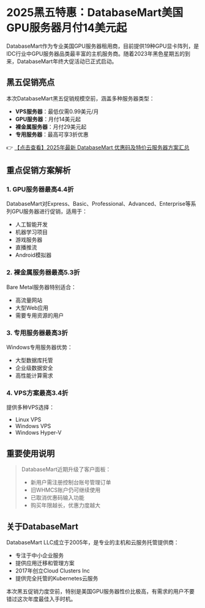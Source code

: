 # 2025黑五特惠：DatabaseMart美国GPU服务器月付14美元起

DatabaseMart作为专业美国GPU服务器租用商，目前提供19种GPU显卡阵列，是IDC行业中GPU服务器品类最丰富的主机服务商。随着2023年黑色星期五的到来，DatabaseMart年终大促活动已正式启动。

## 黑五促销亮点

本次DatabaseMart黑五促销规模空前，涵盖多种服务器类型：

- **VPS服务器**：最低仅需0.99美元/月
- **GPU服务器**：月付14美元起
- **裸金属服务器**：月付29美元起
- **专用服务器**：最高可享3折优惠

👉 [【点击查看】2025年最新 DatabaseMart 优惠码及特价云服务器方案汇总](https://bit.ly/DatabaseMart)

## 重点促销方案解析

### 1. GPU服务器最高4.4折

DatabaseMart对Express、Basic、Professional、Advanced、Enterprise等系列GPU服务器进行促销，适用于：
- 人工智能开发
- 机器学习项目
- 游戏服务器
- 直播推流
- Android模拟器

### 2. 裸金属服务器最高5.3折

Bare Metal服务器特别适合：
- 高流量网站
- 大型Web应用
- 需要专用资源的用户

### 3. 专用服务器最高3折

Windows专用服务器优势：
- 大型数据库托管
- 企业级数据安全
- 高性能计算需求

### 4. VPS方案最高3.4折

提供多种VPS选择：
- Linux VPS
- Windows VPS
- Windows Hyper-V

## 重要使用说明

> DatabaseMart近期升级了客户面板：
> - 新用户需注册控制台账号管理订单
> - 旧WHMCS账户仍可继续使用
> - 已取消优惠码输入功能
> - 购买年限越长，优惠力度越大

## 关于DatabaseMart

DatabaseMart LLC成立于2005年，是专业的主机和云服务托管提供商：
- 专注于中小企业服务
- 提供应用迁移和管理方案
- 2017年创立Cloud Clusters Inc
- 提供完全托管的Kubernetes云服务

本次黑五促销力度空前，特别是美国GPU服务器性价比极高，有需求的用户不要错过这次年度最佳入手时机。